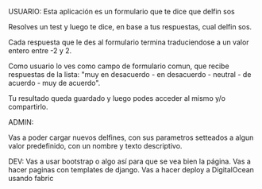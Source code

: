 USUARIO:
Esta aplicación es un formulario que te dice que delfin sos

Resolves un test y luego te dice, en base a tus respuestas, cual delfin sos.

Cada respuesta que le des al formulario termina traduciendose a un valor entero entre -2 y 2. 

Como usuario lo ves como campo de formulario comun, que recibe respuestas de la lista: "muy en desacuerdo - en desacuerdo - neutral - de acuerdo - muy de acuerdo".

Tu resultado queda guardado y luego podes acceder al mismo y/o compartirlo.


ADMIN:

Vas a poder cargar nuevos delfines, con sus parametros setteados a algun valor predefinido, con un nombre y texto descriptivo.


DEV:
Vas a usar bootstrap o algo así para que se vea bien la página.
Vas a hacer paginas con templates de django.
Vas a hacer deploy a DigitalOcean usando fabric